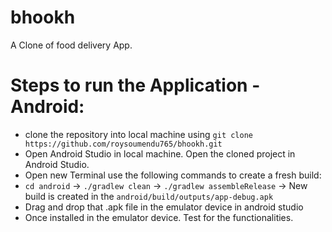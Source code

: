# bhookh
A Clone of food delivery App.

# Steps to run the Application - Android:
- clone the repository into local machine using `git clone https://github.com/roysoumendu765/bhookh.git`
- Open Android Studio in local machine. Open the cloned project in Android Studio.
- Open new Terminal use the following commands to create a fresh build:
- `cd android` -> `./gradlew clean` -> `./gradlew assembleRelease` -> New build is created in the `android/build/outputs/app-debug.apk`
- Drag and drop that .apk file in the emulator device in android studio
- Once installed in the emulator device. Test for the functionalities.

